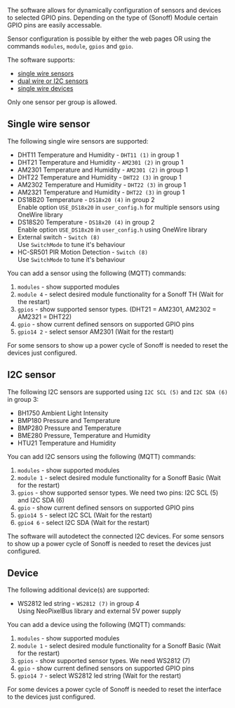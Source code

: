 The software allows for dynamically configuration of sensors and devices to selected GPIO pins. Depending on the type of (Sonoff) Module certain GPIO pins are easily accessable.

Sensor configuration is possible by either the web pages OR using the commands ``modules``, ``module``, ``gpios`` and ``gpio``.

The software supports:
- [single wire sensors](#single-wire-sensor)
- [dual wire or I2C sensors](#i2c-sensor)
- [single wire devices](#devices)

Only one sensor per group is allowed.

## Single wire sensor
The following single wire sensors are supported:
- DHT11 Temperature and Humidity - ``DHT11 (1)`` in group 1
- DHT21 Temperature and Humidity - ``AM2301 (2)`` in group 1
- AM2301 Temperature and Humidity - ``AM2301 (2)`` in group 1
- DHT22 Temperature and Humidity - ``DHT22 (3)`` in group 1
- AM2302 Temperature and Humidity - ``DHT22 (3)`` in group 1
- AM2321 Temperature and Humidity - ``DHT22 (3)`` in group 1
- DS18B20 Temperature - ``DS18x20 (4)`` in group 2<br/>Enable option ``USE_DS18x20`` in ``user_config.h`` for multiple sensors using OneWire library
- DS18S20 Temperature - ``DS18x20 (4)`` in group 2<br/>Enable option ``USE_DS18x20`` in ``user_config.h`` using OneWire library
- External switch - ``Switch (8)``<br/>Use ``SwitchMode`` to tune it's behaviour
- HC-SR501 PIR Motion Detection - ``Switch (8)``<br/>Use ``SwitchMode`` to tune it's behaviour

You can add a sensor using the following (MQTT) commands:

1. ``modules`` - show supported modules
2. ``module 4`` - select desired module functionality for a Sonoff TH (Wait for the restart)
3. ``gpios`` - show supported sensor types. (DHT21 = AM2301, AM2302 = AM2321 = DHT22)
4. ``gpio`` - show current defined sensors on supported GPIO pins
5. ``gpio14 2`` - select sensor AM2301 (Wait for the restart)

For some sensors to show up a power cycle of Sonoff is needed to reset the devices just configured.

## I2C sensor
The following I2C sensors are supported using ``I2C SCL (5)`` and ``I2C SDA (6)`` in group 3:
- BH1750 Ambient Light Intensity
- BMP180 Pressure and Temperature
- BMP280 Pressure and Temperature
- BME280 Pressure, Temperature and Humidity
- HTU21  Temperature and Humidity

You can add I2C sensors using the following (MQTT) commands:

1. ``modules`` - show supported modules
2. ``module 1`` - select desired module functionality for a Sonoff Basic (Wait for the restart)
3. ``gpios`` - show supported sensor types. We need two pins: I2C SCL (5) and I2C SDA (6)
4. ``gpio`` - show current defined sensors on supported GPIO pins
5. ``gpio14 5`` - select I2C SCL (Wait for the restart)
6. ``gpio4 6`` - select I2C SDA (Wait for the restart)

The software will autodetect the connected I2C devices. For some sensors to show up a power cycle of Sonoff is needed to reset the devices just configured.

## Device
The following additional device(s) are supported:
- WS2812 led string - ``WS2812 (7)`` in group 4<br/>Using NeoPixelBus library and external 5V power supply

You can add a device using the following (MQTT) commands:

1. ``modules`` - show supported modules
2. ``module 1`` - select desired module functionality for a Sonoff Basic (Wait for the restart)
3. ``gpios`` - show supported sensor types. We need WS2812 (7)
4. ``gpio`` - show current defined sensors on supported GPIO pins
5. ``gpio14 7`` - select WS2812 led string (Wait for the restart)

For some devices a power cycle of Sonoff is needed to reset the interface to the devices just configured.
